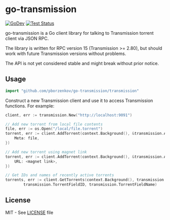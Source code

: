 # go-transmission

[![GoDev](https://img.shields.io/static/v1?label=godev&message=reference&color=00add8)][godev]
[![Test Status](https://github.com/pborzenkov/go-transmission/workflows/CI/badge.svg)][ci]

go-transmission is a Go client library for talking to Transmission torrent client via JSON RPC.

The library is written for RPC version 15 (Transmission >= 2.80), but should work with future Transmission versions without problems.

The API is not yet considered stable and might break without prior notice.

[godev]: https://pkg.go.dev/github.com/pborzenkov/go-transmission/transmission
[ci]: https://github.com/pborzenkov/go-transmission/actions?query=workflow%3ACI

## Usage

```go
import "github.com/pborzenkov/go-transmission/transmission"
```

Construct a new Transmission client and use it to access Transmission functions. For example:

```go
client, err := transmission.New("http://localhost:9091")

// Add new torrent from local file contents
file, err := os.Open("/local/file.torrent")
torrent, err := client.AddTorrent(context.Background(), &transmission.AddTorrentReq{
    Meta: file,
})

// Add new torrent using magnet link
torrent, err := client.AddTorrent(context.Background(), &transmission.AddTorrentReq{
    URL: <magnet link>,
})

// Get IDs and names of recently active torrents
torrents, err := client.GetTorrents(context.Background(), transmission.RecentlyActive(),
        transmission.TorrentFieldID, transmission.TorrentFieldName)
```

## License

MIT - See [LICENSE][license] file

[license]: https://github.com/pborzenkov/go-transmission/blob/master/LICENSE

